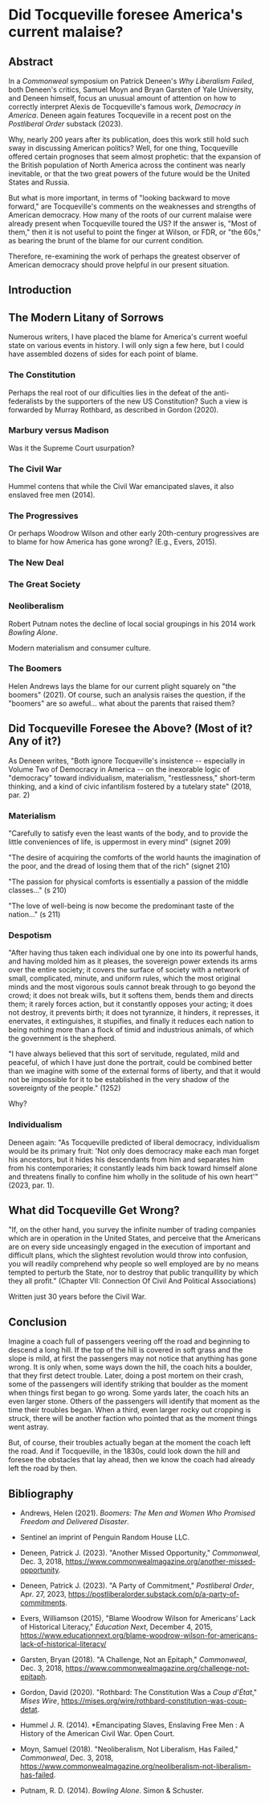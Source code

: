 # Did Tocqueville foresee America's current malaise?

## Abstract

In a *Commonweal* symposium on Patrick Deneen's *Why Liberalism Failed*, both
Deneen's critics, 
Samuel Moyn and Bryan Garsten of Yale University,
and  Deneen himself, focus an unusual amount of attention on how to correctly
interpret Alexis de Tocqueville's famous work, *Democracy in America*. Deneen again features Tocqueville
in a recent post on the *Postliberal Order* substack (2023).

Why, nearly 200 years after its publication, does this work still hold such
sway in discussing American politics? Well, for one thing, Tocqueville offered
certain prognoses that seem almost prophetic: that the expansion of the 
British population of North America across the continent was nearly inevitable,
or that the two great powers of the future would be the United States and
Russia.

But what is more important, in terms of "looking backward to move forward," are
Tocqueville's comments on the weaknesses and strengths of American democracy.
How many of the roots of our current malaise were already present when
Tocqueville toured the US? If the answer is, "Most of them," then it is not
useful to point the finger at Wilson, or FDR, or "the 60s," as bearing the
brunt of the blame for our current condition.

Therefore, re-examining the work of perhaps the greatest observer of American
democracy should prove helpful in our present situation.

## Introduction


## The Modern Litany of Sorrows

Numerous writers, I have placed the blame for America's current woeful state on various events in history. I will only
sign a few here, but I could have assembled dozens of sides for each point of blame.


### The Constitution

Perhaps the real root of our dificulties lies in the defeat of the anti-federalists by the supporters of the new US
Constitution? Such a view is forwarded by Murray Rothbard, as described in Gordon (2020).


### Marbury versus Madison

Was it the Supreme Court usurpation?

### The Civil War

Hummel contens that while the Civil War emancipated slaves, it also enslaved free men (2014).

### The Progressives

Or perhaps Woodrow Wilson and other early 20th-century progressives are to blame for how America has gone wrong? (E.g.,
Evers, 2015).


### The New Deal


### The Great Society


### Neoliberalism

Robert Putnam notes the decline of local social groupings in his 2014 work *Bowling Alone*.

Modern materialism and consumer culture.

### The Boomers

Helen Andrews lays the blame for our current plight squarely on "the boomers" (2021). Of course, such an analysis raises
the question, if the "boomers" are so aweful... what about the parents that raised them?


## Did Tocqueville Foresee the Above? (Most of it? Any of it?)

As Deneen writes, "Both ignore Tocqueville's insistence -- especially in Volume Two of Democracy in America -- on the
inexorable logic of "democracy" toward individualism, materialism, "restlessness," short-term thinking, and a kind of
civic infantilism fostered by a tutelary state" (2018, par. 2) 

### Materialism

"Carefully to satisfy even the least wants of the body, and to provide the
little conveniences of life, is uppermost in every mind" (signet 209)

"The desire of acquiring the comforts of the world haunts the imagination of
the poor, and the dread of losing them that of the rich" (signet 210)

"The passion for physical comforts is essentially a passion of the middle
classes..." (s 210)

"The love of well-being is now become the predominant taste of the nation..."
(s 211)

### Despotism

"After having thus taken each individual one by one into its powerful hands, and
having molded him as it pleases, the sovereign power extends its arms over the
entire society; it covers the surface of society with a network of small,
complicated, minute, and uniform rules, which the most original minds and the
most vigorous souls cannot break through to go beyond the crowd; it does not
break wills, but it softens them, bends them and directs them; it rarely forces
action, but it constantly opposes your acting; it does not destroy, it prevents
birth; it does not tyrannize, it hinders, it represses, it enervates, it
extinguishes, it stupifies, and finally it reduces each nation to being nothing
more than a flock of timid and industrious animals, of which the government is
the shepherd.

"I have always believed that this sort of servitude, regulated, mild and
peaceful, of which I have just done the portrait, could be combined better than
we imagine with some of the external forms of liberty, and that it would not be
impossible for it to be established in the very shadow of the sovereignty of
the people."  (1252)


Why?


### Individualism

Deneen again:
"As Tocqueville predicted of liberal democracy, individualism would be its primary fruit: 'Not only does democracy make
each man forget his ancestors, but it hides his descendants from him and separates him from his contemporaries; it
constantly leads him back toward himself alone and threatens finally to confine him wholly in the solitude of his own
heart'" (2023, par. 1).

## What did Tocqueville Get Wrong?

"If, on the other hand, you survey the infinite number of trading companies which are in operation in the United States,
and perceive that the Americans are on every side unceasingly engaged in the execution of important and difficult plans,
which the slightest revolution would throw into confusion, you will readily comprehend why people so well employed are
by no means tempted to perturb the State, nor to destroy that public tranquillity by which they all profit."
(Chapter VII: Connection Of Civil And Political Associations)

Written just 30 years before the Civil War.


## Conclusion

Imagine a coach full of passengers veering off the road and beginning to
descend a long hill. If the top of the hill is covered in soft grass and the
slope is mild, at first the passengers may not notice that anything has gone
wrong. It is only when, some ways down the hill, the coach hits a boulder, that
they first detect trouble. Later, doing a post mortem on their crash, some of
the passengers will identify striking that boulder as the moment when things
first began to go wrong. Some yards later, the coach hits an even larger stone.
Others of the passengers will identify that moment as the time their troubles
began. When a third, even larger rocky out cropping is struck, there will be
another faction who pointed that as the moment things went astray.

But, of course, their troubles actually began at the moment the coach left the
road. And if Tocqueville, in the 1830s, could look down the hill and foresee
the obstacles that lay ahead, then we know the coach had already left the road
by then. 

## Bibliography

- Andrews, Helen (2021). *Boomers: The Men and Women Who Promised Freedom and Delivered Disaster*.
- Sentinel an imprint of Penguin Random House LLC.

- Deneen, Patrick J. (2023). "Another Missed Opportunity," *Commonweal*, Dec. 3, 2018,
https://www.commonwealmagazine.org/another-missed-opportunity.

- Deneen, Patrick J. (2023). "A Party of Commitment," *Postliberal Order*, Apr. 27, 2023,
https://postliberalorder.substack.com/p/a-party-of-commitments.

- Evers, Williamson (2015), "Blame Woodrow Wilson for Americans’ Lack of Historical Literacy,"
*Education Next*, December 4, 2015,
https://www.educationnext.org/blame-woodrow-wilson-for-americans-lack-of-historical-literacy/

- Garsten, Bryan (2018). "A Challenge, Not an Epitaph," *Commonweal*, Dec. 3, 2018,
https://www.commonwealmagazine.org/challenge-not-epitaph.

- Gordon, David (2020). "Rothbard: The Constitution Was a *Coup d'État*," *Mises Wire*,
https://mises.org/wire/rothbard-constitution-was-coup-detat.


- Hummel J. R. (2014). *Emancipating Slaves, Enslaving Free Men : A History of the American Civil War.
Open Court.

- Moyn, Samuel (2018). "Neoliberalism, Not Liberalism, Has Failed," *Commonweal*, Dec. 3, 2018,
https://www.commonwealmagazine.org/neoliberalism-not-liberalism-has-failed.

- Putnam, R. D. (2014). *Bowling Alone*. Simon & Schuster.
